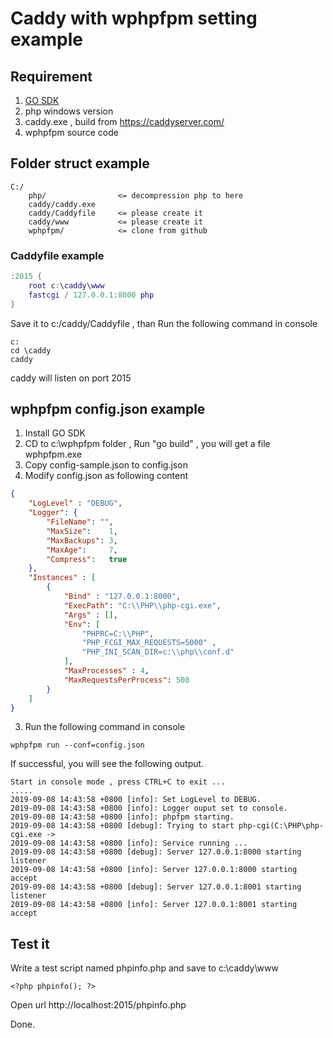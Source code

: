 # Caddy with wphpfpm setting example #



## Requirement ##

1. [GO SDK](https://golang.org/doc/install)
2. php windows version
3. caddy.exe , build from https://caddyserver.com/
4. wphpfpm source code

## Folder struct example ##

~~~
C:/
    php/				<= decompression php to here 
    caddy/caddy.exe
    caddy/Caddyfile		<= please create it
    caddy/www			<= please create it
    wphpfpm/			<= clone from github 
~~~

### Caddyfile example ###

~~~lua
:2015 {
	root c:\caddy\www
	fastcgi / 127.0.0.1:8000 php
}
~~~

Save it to c:/caddy/Caddyfile , than Run the following  command in console

~~~
c:
cd \caddy
caddy
~~~

caddy will listen on port 2015

## wphpfpm config.json example ##

1. Install GO SDK
2. CD to c:\wphpfpm folder , Run "go build" , you will get a file wphpfpm.exe
3. Copy config-sample.json to config.json
4. Modify config.json as following content

~~~json
{
    "LogLevel" : "DEBUG",
    "Logger": {
        "FileName": "",
        "MaxSize":    1,
        "MaxBackups": 3,
        "MaxAge":     7,
        "Compress":   true
    },
    "Instances" : [
        {
            "Bind" : "127.0.0.1:8000",
            "ExecPath": "C:\\PHP\\php-cgi.exe",
            "Args" : [],
            "Env": [
                "PHPRC=C:\\PHP",
                "PHP_FCGI_MAX_REQUESTS=5000" ,
                "PHP_INI_SCAN_DIR=c:\\php\\conf.d"
            ],
            "MaxProcesses" : 4,
            "MaxRequestsPerProcess": 500
        }
    ]
}
~~~

3. Run the following  command in console

~~~
wphpfpm run --conf=config.json
~~~

If successful, you will see the following output.

~~~
Start in console mode , press CTRL+C to exit ...
.....
2019-09-08 14:43:58 +0800 [info]: Set LogLevel to DEBUG.
2019-09-08 14:43:58 +0800 [info]: Logger ouput set to console.
2019-09-08 14:43:58 +0800 [info]: phpfpm starting.
2019-09-08 14:43:58 +0800 [debug]: Trying to start php-cgi(C:\PHP\php-cgi.exe -> 
2019-09-08 14:43:58 +0800 [info]: Service running ...
2019-09-08 14:43:58 +0800 [debug]: Server 127.0.0.1:8000 starting listener
2019-09-08 14:43:58 +0800 [info]: Server 127.0.0.1:8000 starting accept
2019-09-08 14:43:58 +0800 [debug]: Server 127.0.0.1:8001 starting listener
2019-09-08 14:43:58 +0800 [info]: Server 127.0.0.1:8001 starting accept
~~~

## Test it  ##

Write a test script named phpinfo.php and save to c:\caddy\www

~~~
<?php phpinfo(); ?>
~~~

Open url http://localhost:2015/phpinfo.php

Done.

